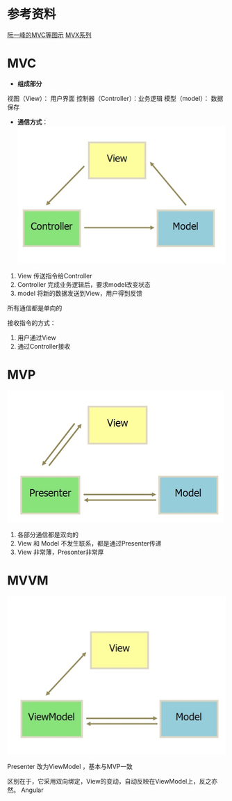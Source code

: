 # 参考资料
[阮一峰的MVC等图示](http://www.ruanyifeng.com/blog/2015/02/mvcmvp_mvvm.html)
[MVX系列](https://draveness.me/mvx/)

# MVC

- **组成部分**

视图（View）： 用户界面
控制器（Controller）：业务逻辑
模型（model）： 数据保存

- **通信方式**：
![](media/16193336258257.jpg)

1. View 传送指令给Controller
2. Controller 完成业务逻辑后，要求model改变状态
3. model 将新的数据发送到View，用户得到反馈

所有通信都是单向的

接收指令的方式：
1. 用户通过View
2. 通过Controller接收

# MVP

![](media/16193341772643.jpg)

1. 各部分通信都是双向的
2. View 和 Model 不发生联系，都是通过Presenter传递
3. View 非常薄，Presonter非常厚


# MVVM

![](media/16193344477632.jpg)

Presenter 改为ViewModel ，基本与MVP一致

区别在于，它采用双向绑定，View的变动，自动反映在ViewModel上，反之亦然。
Angular

